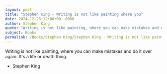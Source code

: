 ```yaml
---
layout: post
title: "Stephen King - Writing is not like painting where you"
date: 2024-12-28 12:00:00 -0000
author: Stephen King
quote: "Writing is not like painting, where you can make mistakes and do it over again. It's a life or death thing."
subject: Books
permalink: /Books/Stephen King/Stephen King - Writing is not like painting where you
---
```


Writing is not like painting, where you can make mistakes and do it over again. It's a life or death thing.

- Stephen King
